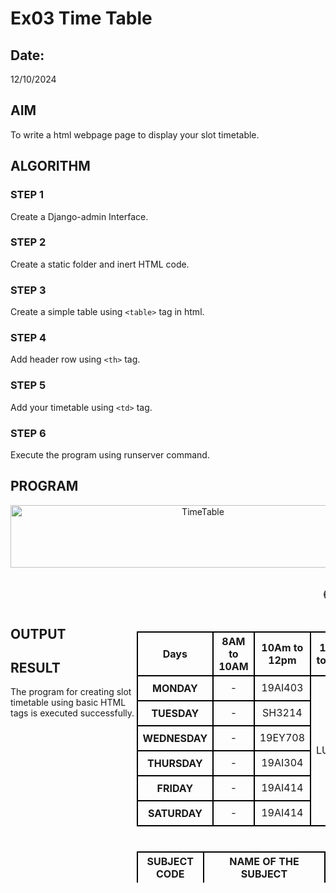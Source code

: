 # Ex03 Time Table
## Date:
12/10/2024
## AIM
To write a html webpage page to display your slot timetable.

## ALGORITHM
### STEP 1
Create a Django-admin Interface.

### STEP 2
Create a static folder and inert HTML code.

### STEP 3
Create a simple table using ```<table>``` tag in html.

### STEP 4
Add header row using ```<th>``` tag.

### STEP 5
Add your timetable using ```<td>``` tag.

### STEP 6
Execute the program using runserver command.

## PROGRAM
<!DOCTYPE html>
<html lang="en">
<head>
    <meta charset="UTF-8">
    <meta name="viewport" content="width=device-width, initial-scale=1.0">
    <title>24010127</title>
    <link rel="icon" href="C:\Users\ravip\OneDrive\Desktop\HTML\logo.jpg">
    <style>
        table {
            width: 60%;
            border-collapse: collapse;
            margin: 20px auto;
        }
        th, td {
            border: 2px solid black;
            text-align: center;
        }
        th {
            background-color:rgba(87, 186, 181, 0);
            height: 40px;
        }
        td {
            background-color: rgba(87, 186, 181, 0);
        }
        body{
            background-image: url(brown-wallpaper-with-retro-watch-design_1308-18196.jpg);
            background-size: cover;
            background-repeat: no-repeat;
            background-position: center;
        }
    </style>
</head>
<body>
    <div style="text-align: center;" >
    <img src="WEB_LOGO-01.png" alt="TimeTable" width="600" height="100px">
</div>
    <h2 style="text-align: center;"><marquee>🕔🗒TIMETABLE - RAVIPRASATH K [24010127]🗒🕔</marquee></h1>
    <table align="right">
        <tr>
            <th>Days</th>
            <th>8AM to 10AM</th>
            <th>10Am to 12pm</th>
            <th>12PM to 1PM</th>
            <th>1PM to 3PM</th>
            <th>3PM to 5PM</th>
        </tr>
        <tr>
            <th>MONDAY</th>
            <TD>-</TD>
            <TD>19AI403</TD>
            <TD rowspan="6">LUNCH</TD>
            <TD>19AI414</TD>
            <TD>-</TD>
        </tr>
        <TR>
            <TH>TUESDAY</TH>
            <TD>-</TD>
            <TD>SH3214</TD>
            <TD>19AI304</TD>
            <TD>-</TD>
        </TR>
        <TR>
            <TH>WEDNESDAY</TH>
            <TD>-</TD>
            <TD>19EY708</TD>
            <TD>-</TD>
            <TD>19CY205</TD>
        </TR>
        <TR>
            <TH>THURSDAY</TH>
            <TD>-</TD>
            <TD>19AI304</TD>
            <TD>19AI403</TD>
            <TD>19CY205</TD>
        </TR>
        <TR>
            <TH>FRIDAY</TH>
            <TD>-</TD>
            <TD>19AI414</TD>
            <TD>SH7801</TD>
            <TD>-</TD>
        </TR>
        <TR>
            <TH>SATURDAY</TH>
            <TD>-</TD>
            <TD>19AI414</TD>
            <TD>SH3214</TD>
            <TD>-</TD>
        </TR>
</table>
<table align="right" style="height: 50px;">
    <tr>
        <th>SUBJECT CODE</th>
        <th>NAME OF THE SUBJECT</th>
    </tr>
    <tr>
        <td>19AI403</td>
        <td>Introduction of Data Science</td>
    </tr>
    <tr>
        <td>19AI414</td>
        <td>Fundamentals of Web Application Development</td>
    </tr>
    <tr>
        <td>19AI304</td>
        <td>Fundamentals of C Programming</td>
    </tr>
    <tr>
        <td>SH3214</td>
        <td>Physics for Quantum Computing</td>
    </tr>
    <tr>
        <td>SH7801</td>
        <td>Human Values and Professional Ethics</td>
    </tr>
    <tr>
        <td>19EY708</td>
        <td>Career Development</td>
    </tr>
    <tr>
        <td>19CY205</td>
        <td>Principles of Chemistry in Engineering</td>
    </tr>
</table>
    </body>
</html>

## OUTPUT


## RESULT
The program for creating slot timetable using basic HTML tags is executed successfully.
